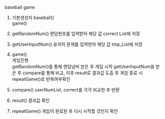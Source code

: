 baseball game

1. 기본생성자 baseball()<br>
		game()
			
2. getRandomNum()
		랜덤번호를 입력받아 해당 값 correct List에 저장
		
3. getUserInputNum()
		유저의 문제를 입력받아 해당 값 tmp_List에 저장
		
4. game()<br>
		게임진행<br>
		getRandomNum()를 통해 랜덤넘버 받은 후 게임 시작
		getUserInputNum을 받은 후
		compare를 통해 비교, 이후 result로 결과값 도출 후
		게임 종료 시 repeatGame()로 반복여부확인
		
5. compare() 
		userNumList, correct를 각각 비교한 후 반환  
		
6. result()
		결과값 확인
		
7. repeatGame()
		게임이 완료된 후 다시 시작할 것인지 확인